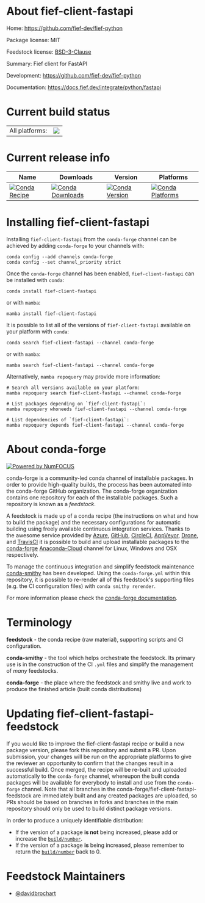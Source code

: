 About fief-client-fastapi
=========================

Home: https://github.com/fief-dev/fief-python

Package license: MIT

Feedstock license: [BSD-3-Clause](https://github.com/conda-forge/fief-client-fastapi-feedstock/blob/main/LICENSE.txt)

Summary: Fief client for FastAPI

Development: https://github.com/fief-dev/fief-python

Documentation: https://docs.fief.dev/integrate/python/fastapi

Current build status
====================


<table><tr><td>All platforms:</td>
    <td>
      <a href="https://dev.azure.com/conda-forge/feedstock-builds/_build/latest?definitionId=17240&branchName=main">
        <img src="https://dev.azure.com/conda-forge/feedstock-builds/_apis/build/status/fief-client-fastapi-feedstock?branchName=main">
      </a>
    </td>
  </tr>
</table>

Current release info
====================

| Name | Downloads | Version | Platforms |
| --- | --- | --- | --- |
| [![Conda Recipe](https://img.shields.io/badge/recipe-fief--client--fastapi-green.svg)](https://anaconda.org/conda-forge/fief-client-fastapi) | [![Conda Downloads](https://img.shields.io/conda/dn/conda-forge/fief-client-fastapi.svg)](https://anaconda.org/conda-forge/fief-client-fastapi) | [![Conda Version](https://img.shields.io/conda/vn/conda-forge/fief-client-fastapi.svg)](https://anaconda.org/conda-forge/fief-client-fastapi) | [![Conda Platforms](https://img.shields.io/conda/pn/conda-forge/fief-client-fastapi.svg)](https://anaconda.org/conda-forge/fief-client-fastapi) |

Installing fief-client-fastapi
==============================

Installing `fief-client-fastapi` from the `conda-forge` channel can be achieved by adding `conda-forge` to your channels with:

```
conda config --add channels conda-forge
conda config --set channel_priority strict
```

Once the `conda-forge` channel has been enabled, `fief-client-fastapi` can be installed with `conda`:

```
conda install fief-client-fastapi
```

or with `mamba`:

```
mamba install fief-client-fastapi
```

It is possible to list all of the versions of `fief-client-fastapi` available on your platform with `conda`:

```
conda search fief-client-fastapi --channel conda-forge
```

or with `mamba`:

```
mamba search fief-client-fastapi --channel conda-forge
```

Alternatively, `mamba repoquery` may provide more information:

```
# Search all versions available on your platform:
mamba repoquery search fief-client-fastapi --channel conda-forge

# List packages depending on `fief-client-fastapi`:
mamba repoquery whoneeds fief-client-fastapi --channel conda-forge

# List dependencies of `fief-client-fastapi`:
mamba repoquery depends fief-client-fastapi --channel conda-forge
```


About conda-forge
=================

[![Powered by
NumFOCUS](https://img.shields.io/badge/powered%20by-NumFOCUS-orange.svg?style=flat&colorA=E1523D&colorB=007D8A)](https://numfocus.org)

conda-forge is a community-led conda channel of installable packages.
In order to provide high-quality builds, the process has been automated into the
conda-forge GitHub organization. The conda-forge organization contains one repository
for each of the installable packages. Such a repository is known as a *feedstock*.

A feedstock is made up of a conda recipe (the instructions on what and how to build
the package) and the necessary configurations for automatic building using freely
available continuous integration services. Thanks to the awesome service provided by
[Azure](https://azure.microsoft.com/en-us/services/devops/), [GitHub](https://github.com/),
[CircleCI](https://circleci.com/), [AppVeyor](https://www.appveyor.com/),
[Drone](https://cloud.drone.io/welcome), and [TravisCI](https://travis-ci.com/)
it is possible to build and upload installable packages to the
[conda-forge](https://anaconda.org/conda-forge) [Anaconda-Cloud](https://anaconda.org/)
channel for Linux, Windows and OSX respectively.

To manage the continuous integration and simplify feedstock maintenance
[conda-smithy](https://github.com/conda-forge/conda-smithy) has been developed.
Using the ``conda-forge.yml`` within this repository, it is possible to re-render all of
this feedstock's supporting files (e.g. the CI configuration files) with ``conda smithy rerender``.

For more information please check the [conda-forge documentation](https://conda-forge.org/docs/).

Terminology
===========

**feedstock** - the conda recipe (raw material), supporting scripts and CI configuration.

**conda-smithy** - the tool which helps orchestrate the feedstock.
                   Its primary use is in the construction of the CI ``.yml`` files
                   and simplify the management of *many* feedstocks.

**conda-forge** - the place where the feedstock and smithy live and work to
                  produce the finished article (built conda distributions)


Updating fief-client-fastapi-feedstock
======================================

If you would like to improve the fief-client-fastapi recipe or build a new
package version, please fork this repository and submit a PR. Upon submission,
your changes will be run on the appropriate platforms to give the reviewer an
opportunity to confirm that the changes result in a successful build. Once
merged, the recipe will be re-built and uploaded automatically to the
`conda-forge` channel, whereupon the built conda packages will be available for
everybody to install and use from the `conda-forge` channel.
Note that all branches in the conda-forge/fief-client-fastapi-feedstock are
immediately built and any created packages are uploaded, so PRs should be based
on branches in forks and branches in the main repository should only be used to
build distinct package versions.

In order to produce a uniquely identifiable distribution:
 * If the version of a package **is not** being increased, please add or increase
   the [``build/number``](https://docs.conda.io/projects/conda-build/en/latest/resources/define-metadata.html#build-number-and-string).
 * If the version of a package **is** being increased, please remember to return
   the [``build/number``](https://docs.conda.io/projects/conda-build/en/latest/resources/define-metadata.html#build-number-and-string)
   back to 0.

Feedstock Maintainers
=====================

* [@davidbrochart](https://github.com/davidbrochart/)

